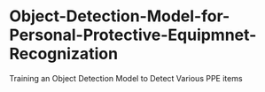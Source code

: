 # Object-Detection-Model-for-Personal-Protective-Equipmnet-Recognization
Training an Object Detection Model to Detect Various PPE items
